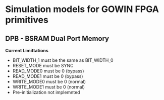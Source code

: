# Simulation models for GOWIN FPGA primitives

## DPB - BSRAM Dual Port Memory

**Current Limittations**
 - BIT_WIDTH_1 must be the same as BIT_WIDTH_0
 - RESET_MODE must be SYNC
 - READ_MODE0 must be 0 (bypass)
 - READ_MODE1 must be 0 (bypass)
 - WRITE_MODE0 must be 0 (normal)
 - WRITE_MODE1 must be 0 (normal)
 - Pre-initialization not implemnted
